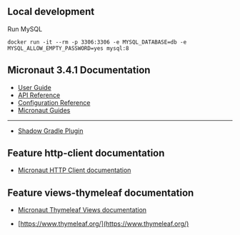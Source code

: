## Local development

Run MySQL
```
docker run -it --rm -p 3306:3306 -e MYSQL_DATABASE=db -e MYSQL_ALLOW_EMPTY_PASSWORD=yes mysql:8
```

## Micronaut 3.4.1 Documentation

- [User Guide](https://docs.micronaut.io/3.4.1/guide/index.html)
- [API Reference](https://docs.micronaut.io/3.4.1/api/index.html)
- [Configuration Reference](https://docs.micronaut.io/3.4.1/guide/configurationreference.html)
- [Micronaut Guides](https://guides.micronaut.io/index.html)
---

- [Shadow Gradle Plugin](https://plugins.gradle.org/plugin/com.github.johnrengelman.shadow)
## Feature http-client documentation

- [Micronaut HTTP Client documentation](https://docs.micronaut.io/latest/guide/index.html#httpClient)


## Feature views-thymeleaf documentation

- [Micronaut Thymeleaf Views documentation](https://micronaut-projects.github.io/micronaut-views/latest/guide/index.html#thymeleaf)

- [https://www.thymeleaf.org/](https://www.thymeleaf.org/)


